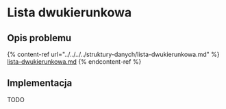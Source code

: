 # Lista dwukierunkowa

## Opis problemu

{% content-ref url="../../../../struktury-danych/lista-dwukierunkowa.md" %}
[lista-dwukierunkowa.md](../../../../struktury-danych/lista-dwukierunkowa.md)
{% endcontent-ref %}

## Implementacja

TODO
